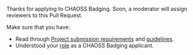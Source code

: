 Thanks for applying to CHAOSS Badging.
Soon, a moderator will assign reviewers to this Pull Request.

Make sure that you have:
  - Read through [Project submission requirements](https://github.com/badging/project-diversity-and-inclusion/blob/master/submission/requirements.md) and [guidelines](https://github.com/badging/project-diversity-and-inclusion/blob/master/submission/guidelines.md).
  - Understood your [role](https://github.com/badging/diversity-and-inclusion/blob/master/roles/applicant.md) as a CHAOSS Badging applicant.
